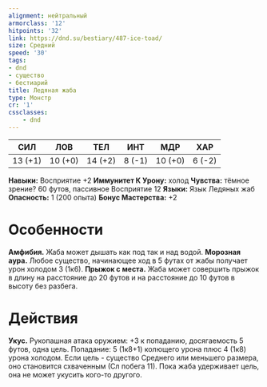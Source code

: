 ```yaml
---
alignment: нейтральный
armorclass: '12'
hitpoints: '32'
link: https://dnd.su/bestiary/487-ice-toad/
size: Средний
speed: '30'
tags:
- dnd
- существо
- бестиарий
title: Ледяная жаба
type: Монстр
cr: '1'
cssclasses:
    - dnd
---
```



| СИЛ | ЛОВ | ТЕЛ | ИНТ | МДР | ХАР |
|---|---|---|---|---|---|
| 13 (+1) | 10 (+0) | 14 (+2) | 8 (-1) | 10 (+0) | 6 (-2) |
**Навыки:** Восприятие +2
**Иммунитет К Урону:** холод
**Чувства:** тёмное зрение? 60 футов, пассивное Восприятие 12
**Языки:** Язык Ледяных жаб
**Опасность:** 1 (200 опыта)
**Бонус Мастерства:** +2


# Особенности
**Амфибия.** Жаба может дышать как под так и над водой.
**Морозная аура.** Любое существо, начинающее ход в 5 футах от жабы получает урон холодом 3 (1к6).
**Прыжок с места.** Жаба может совершить прыжок в длину на расстояние до 20 футов и на расстояние до 10 футов в высоту без разбега.


# Действия
**Укус.** Рукопашная атака оружием: +3 к попаданию, досягаемость 5 футов, одна цель. Попадание: 5 (1к8+1) колющего урона плюс 4 (1к8) урона холодом. Если цель - существо Среднего или меньшего размера, оно становится схваченным (Сл побега 11). Пока жаба удерживает цель, она не может укусить кого-то другого.